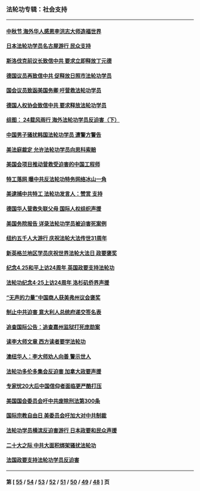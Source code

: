 ### 法轮功专辑：社会支持
---
#### [中秋节 海外华人感恩李洪志大师造福世界](../../pages/nf4386/n14084051.md?10020430) 
#### [日本法轮功学员名古屋游行 民众支持](../../pages/nf4386/n14077424.md?10020430) 
#### [斯洛伐克前议长致信中共 要求立即释放丁元德](../../pages/nf4386/n14074619.md?10020430) 
#### [德国议员再致信中共 促释放日照市法轮功学员](../../pages/nf4386/n14069901.md?10020430) 
#### [国会议员致函美国务卿 吁营救法轮功学员](../../pages/nf4386/n14068427.md?10020430) 
#### [德国人权协会致信中共 要求释放法轮功学员](../../pages/nf4386/n14045330.md?10020430) 
#### [组图： 24载风雨行 海外法轮功学员反迫害（下）](../../pages/nf4386/n14030279.md?10020430) 
#### [中国男子骚扰韩国法轮功学员 遭警方警告](../../pages/nf4386/n14033245.md?10020430) 
#### [美法庭裁定 允许法轮功学员向思科索赔](../../pages/nf4386/n14030620.md?10020430) 
#### [美国会项目推动营救受迫害的中国工程师](../../pages/nf4386/n14019887.md?10020430) 
#### [特工落网 曝中共反法轮功特务网络冰山一角](../../pages/nf4386/n14006412.md?10020430) 
#### [美逮捕中共特工 法轮功发言人：赞赏 支持](../../pages/nf4386/n14005107.md?10020430) 
#### [德国华人营救失联父母 国际人权组织声援](../../pages/nf4386/n14002019.md?10020430) 
#### [美国务院报告 详录法轮功学员被迫害死案例](../../pages/nf4386/n13997752.md?10020430) 
#### [纽约五千人大游行 庆祝法轮大法传世31周年](../../pages/nf4386/n13995110.md?10020430) 
#### [新英格兰地区学员庆祝世界法轮大法日 政要褒奖](../../pages/nf4386/n13990800.md?10020430) 
#### [纪念4.25和平上访24周年 英国政要支持法轮功](../../pages/nf4386/n13984057.md?10020430) 
#### [法轮功纪念4·25上访24周年 洛杉矶侨界声援](../../pages/nf4386/n13978796.md?10020430) 
#### [“无声的力量”中国商人获美弗州议会褒奖](../../pages/nf4386/n13941208.md?10020430) 
#### [制止中共迫害 意大利人总统府递交签名表](../../pages/nf4386/n13933726.md?10020430) 
#### [追查国际公告：追查嘉州监狱打死庞勋案](../../pages/nf4386/n13933461.md?10020430) 
#### [读李大师文章 西方读者要学法轮功](../../pages/nf4386/n13925142.md?10020430) 
#### [澳纽华人：李大师劝人向善 警示世人](../../pages/nf4386/n13924146.md?10020430) 
#### [法轮功多伦多集会反迫害 加拿大政要声援](../../pages/nf4386/n13881303.md?10020430) 
#### [专家忧20大后中国信仰者面临更严酷打压](../../pages/nf4386/n13874993.md?10020430) 
#### [美国国会委员会吁中共废除刑法第300条](../../pages/nf4386/n13868121.md?10020430) 
#### [国际宗教自由日 美委员会吁加大对中共制裁](../../pages/nf4386/n13855021.md?10020430) 
#### [法轮功学员横滨反迫害游行 日本政要和民众声援](../../pages/nf4386/n13847132.md?10020430) 
#### [二十大之际 中共大面积绑架骚扰法轮功](../../pages/nf4386/n13846381.md?10020430) 
#### [法国政要支持法轮功学员反迫害](../../pages/nf4386/n13841970.md?10020430) 

---
#### 第 [ [55](./55.md?10020430) / [54](./54.md?10020430) / [53](./53.md?10020430) / [52](./52.md?10020430) / [51](./51.md?10020430) / [50](./50.md?10020430) / [49](./49.md?10020430) / [48](./48.md?10020430) ] 页
